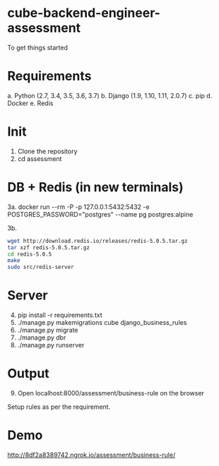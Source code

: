 # cube-backend-engineer-assessment

To get things started

# Requirements
a. Python (2.7, 3.4, 3.5, 3.6, 3.7)
b. Django (1.9, 1.10, 1.11, 2.0.7)
c. pip
d. Docker
e. Redis

# Init
1. Clone the repository
2. cd assessment

# DB + Redis (in new terminals)
3a. 
docker run --rm -P -p 127.0.0.1:5432:5432 -e POSTGRES_PASSWORD="postgres" --name pg postgres:alpine

3b.
``` bash 
wget http://download.redis.io/releases/redis-5.0.5.tar.gz
tar xzf redis-5.0.5.tar.gz
cd redis-5.0.5
make
sudo src/redis-server
```

# Server
4. pip install -r requirements.txt
5. ./manage.py makemigrations cube django_business_rules
6. ./manage.py migrate
7. ./manage.py dbr
8. ./manage.py runserver

# Output
9. Open localhost:8000/assessment/business-rule on the browser

Setup rules as per the requirement.

# Demo
http://8df2a8389742.ngrok.io/assessment/business-rule/
